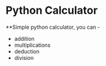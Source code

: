 # Python Calculator

**Simple python calculator, you can -

- addition
- multiplications
- deduction
- division

